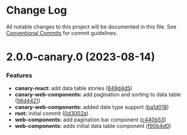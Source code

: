 # Change Log

All notable changes to this project will be documented in this file.
See [Conventional Commits](https://conventionalcommits.org) for commit guidelines.

# 2.0.0-canary.0 (2023-08-14)

### Features

- **canary-react:** add data table stories ([849d4d5](https://github.com/mi6/canary-ic-ui-kit/commit/849d4d56fce977e705566c62957f9a075e100f20))
- **canary-web-components:** add pagination and sorting to data table ([56d4421](https://github.com/mi6/canary-ic-ui-kit/commit/56d4421483d28561efe107fb7088f419407a786d))
- **canary-web-components:** added date type support ([ba1d018](https://github.com/mi6/canary-ic-ui-kit/commit/ba1d018b1c1c23d8ab4589270983bbe52004d878))
- **root:** initial commit ([0d3002a](https://github.com/mi6/canary-ic-ui-kit/commit/0d3002a3cb5b0a843ad66608ed4b7b9ec10fe8f2))
- **web-components:** add pagination bar component ([c440b53](https://github.com/mi6/canary-ic-ui-kit/commit/c440b53f567cdb3fa6fa07c24a0f64c8e6b34885))
- **web-components:** adds initial data table component ([f90b4d0](https://github.com/mi6/canary-ic-ui-kit/commit/f90b4d01bb2bcd9f7427145f915223d5e9e54ef6))
